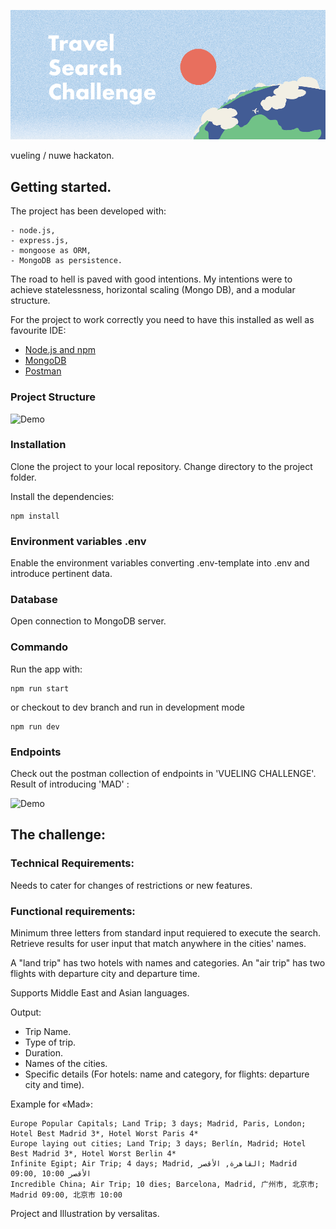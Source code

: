 ![Demo](docs/travel.png)


vueling / nuwe hackaton.

## Getting started.

The project has been developed with:

```
- node.js, 
- express.js, 
- mongoose as ORM, 
- MongoDB as persistence.
````
The road to hell is paved with good intentions. My intentions were to achieve statelessness, horizontal scaling (Mongo DB), and a modular structure.

For the project to work correctly you need to have this installed
as well as favourite IDE:

- [Node.js and npm](https://nodejs.org/es/)
- [MongoDB](https://docs.mongodb.com/manual/installation/)
- [Postman](https://www.postman.com/downloads/)

### Project Structure

![Demo](docs/structure.png)

### Installation 

Clone the project to your local repository.
Change directory to the project folder.

Install the dependencies:

```
npm install
```

### Environment variables .env 

Enable the environment variables converting .env-template into .env and introduce pertinent data.

### Database

Open connection to MongoDB server.

### Commando

Run the app with:

```
npm run start
```
or checkout to dev branch and run in development mode

```
npm run dev
```

### Endpoints

Check out the postman collection of endpoints in 'VUELING CHALLENGE'.
Result of introducing 'MAD' :

![Demo](docs/endpoint.png)

## The challenge:

### Technical Requirements:

Needs to cater for changes of restrictions or new features.

### Functional requirements:

Minimum three letters from standard input requiered to execute the search.
Retrieve results for user input that match anywhere in the cities' names.

A "land trip" has two hotels with names and categories.
An "air trip" has two flights with departure city and departure time.

Supports Middle East and Asian languages.

Output:
- Trip Name.
- Type of trip.
- Duration.
- Names of the cities.
- Specific details (For hotels: name and category, for flights: departure city and time).

Example for «Mad»:

```
Europe Popular Capitals; Land Trip; 3 days; Madrid, Paris, London; Hotel Best Madrid 3*, Hotel Worst Paris 4*
Europe laying out cities; Land Trip; 3 days; Berlín, Madrid; Hotel Best Madrid 3*, Hotel Worst Berlin 4*
Infinite Egipt; Air Trip; 4 days; Madrid, القاهرة, الأقصر; Madrid 09:00, الأقصر 10:00
Incredible China; Air Trip; 10 dies; Barcelona, Madrid, 广州市, 北京市; Madrid 09:00, 北京市 10:00
```
Project and Illustration by versalitas.
